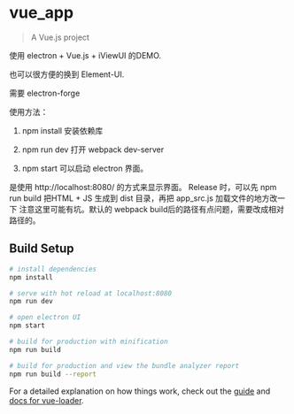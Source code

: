 # vue_app

> A Vue.js project

使用  electron +  Vue.js + iViewUI 的DEMO.

也可以很方便的换到  Element-UI.  

需要 electron-forge

使用方法：

1. npm install    安装依赖库

2. npm run dev 打开 webpack dev-server 

3. npm start 可以启动 electron 界面。  

是使用 http://localhost:8080/ 的方式来显示界面。 Release 时，可以先 npm run build 把HTML + JS 生成到 dist 目录，再把 app_src.js 加载文件的地方改一下 注意这里可能有坑。默认的  webpack build后的路径有点问题，需要改成相对路径的。

## Build Setup

``` bash
# install dependencies
npm install

# serve with hot reload at localhost:8080
npm run dev

# open electron UI
npm start

# build for production with minification
npm run build

# build for production and view the bundle analyzer report
npm run build --report
```

For a detailed explanation on how things work, check out the [guide](http://vuejs-templates.github.io/webpack/) and [docs for vue-loader](http://vuejs.github.io/vue-loader).
